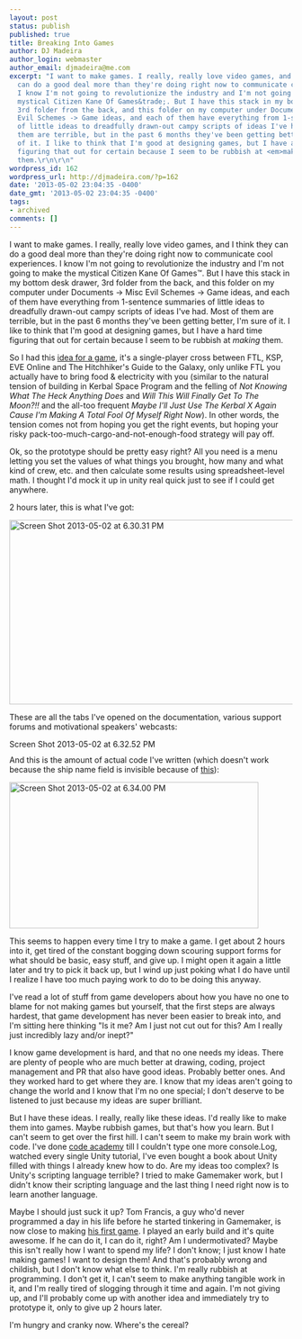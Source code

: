 ```yaml
---
layout: post
status: publish
published: true
title: Breaking Into Games
author: DJ Madeira
author_login: webmaster
author_email: djmadeira@me.com
excerpt: "I want to make games. I really, really love video games, and I think they
  can do a good deal more than they're doing right now to communicate cool experiences.
  I know I'm not going to revolutionize the industry and I'm not going to make the
  mystical Citizen Kane Of Games&trade;. But I have this stack in my bottom desk drawer,
  3rd folder from the back, and this folder on my computer under Documents -> Misc
  Evil Schemes -> Game ideas, and each of them have everything from 1-sentence summaries
  of little ideas to dreadfully drawn-out campy scripts of ideas I've had. Most of
  them are terrible, but in the past 6 months they've been getting better, I'm sure
  of it. I like to think that I'm good at designing games, but I have a hard time
  figuring that out for certain because I seem to be rubbish at <em>making</em>
  them.\r\n\r\n"
wordpress_id: 162
wordpress_url: http://djmadeira.com/?p=162
date: '2013-05-02 23:04:35 -0400'
date_gmt: '2013-05-02 23:04:35 -0400'
tags: 
- archived
comments: []
---
```

I want to make games. I really, really love video games, and I think they can do a good deal more than they're doing right now to communicate cool experiences. I know I'm not going to revolutionize the industry and I'm not going to make the mystical Citizen Kane Of Games&trade;. But I have this stack in my bottom desk drawer, 3rd folder from the back, and this folder on my computer under Documents -> Misc Evil Schemes -> Game ideas, and each of them have everything from 1-sentence summaries of little ideas to dreadfully drawn-out campy scripts of ideas I've had. Most of them are terrible, but in the past 6 months they've been getting better, I'm sure of it. I like to think that I'm good at designing games, but I have a hard time figuring that out for certain because I seem to be rubbish at <em>making</em> them.

So I had this <a href="https://twitter.com/CompendiaryMe/status/329303105843896320">idea for a game</a>, it's a single-player cross between FTL, KSP, EVE Online and The Hitchhiker's Guide to the Galaxy, only unlike FTL you actually have to bring food &amp; electricity with you (similar to the natural tension of building in Kerbal Space Program and the felling of <em>Not Knowing What The Heck Anything Does</em> and <em>Will This Will Finally Get To The Moon?!!</em>&nbsp;and the all-too frequent<em>&nbsp;Maybe I'll Just Use The Kerbal X Again Cause I'm Making A Total Fool Of Myself Right Now</em>). In other words, the tension comes not from hoping you get the right events, but hoping your risky pack-too-much-cargo-and-not-enough-food strategy will pay off.

Ok, so the prototype should be pretty easy right? All you need is a menu letting you set the values of what things you brought, how many and what kind of crew, etc. and then calculate some results using spreadsheet-level math. I thought I'd mock it up in unity real quick just to see if I could get anywhere.

2 hours later, this is what I've got:

<img class="alignnone size-large wp-image-163" src="http://djmadeira.com/wp-content/uploads/2013/05/Screen-Shot-2013-05-02-at-6.30.31-PM-1024x539.png" alt="Screen Shot 2013-05-02 at 6.30.31 PM" width="625" height="328" />

These are all the tabs I've opened on the documentation, various support forums and motivational speakers' webcasts:

<a href="http://djmadeira.com/wp-content/uploads/2013/05/Screen-Shot-2013-05-02-at-6.32.52-PM.png"><img class="alignnone size-large wp-image-164" src="http://djmadeira.com/wp-content/uploads/2013/05/Screen-Shot-2013-05-02-at-6.32.52-PM-1024x24.png" alt="Screen Shot 2013-05-02 at 6.32.52 PM" width="625" height="14" /></a>

And this is the amount of actual code I've written (which doesn't work because the ship name field is invisible because of <a href="http://answers.unity3d.com/questions/59898/how-to-draw-gui-controls-on-top-of-each-other.html">this</a>):

<a href="http://djmadeira.com/wp-content/uploads/2013/05/Screen-Shot-2013-05-02-at-6.34.00-PM.png"><img class="alignnone size-full wp-image-165" src="http://djmadeira.com/wp-content/uploads/2013/05/Screen-Shot-2013-05-02-at-6.34.00-PM.png" alt="Screen Shot 2013-05-02 at 6.34.00 PM" width="443" height="260" /></a>

This seems to happen every time I try to make a game. I get about 2 hours into it, get tired of the constant bogging down scouring support forms for what should be basic, easy stuff, and give up. I might open it again a little later and try to pick it back up, but I wind up just poking what I do have until I realize I have too much paying work to do to be doing this anyway.

I've read a lot of stuff from game developers about how you have no one to blame for not making games but yourself, that the first steps are always hardest, that game development has never been easier to break into, and I'm sitting here thinking "Is it me? Am I just not cut out for this? Am I really just incredibly lazy and/or inept?"

I know game development is hard, and that no one needs my ideas. There are plenty of people who are much better at drawing, coding, project management and PR that also have good ideas. Probably better ones. And they worked hard to get where they are. I know that my ideas aren't going to change the world and I know that I'm no one special; I don't deserve to be listened to just because my ideas are super brilliant.

But I have these ideas. I really, really like these ideas. I'd really like to make them into games. Maybe rubbish games, but that's how you learn. But I can't seem to get over the first hill. I can't seem to make my brain work with code. I've done <a href="http://www.codecademy.com">code academy</a> till I couldn't type one more console.Log, watched every single Unity tutorial, I've even bought a book about Unity filled with things I already knew how to do. Are my ideas too complex? Is Unity's scripting language terrible? I tried to make Gamemaker work, but I didn't know their&nbsp;scripting language and the last thing I need right now is to learn another language.

Maybe I should just suck it up? Tom Francis, a guy who'd never programmed a day in his life before he started tinkering in Gamemaker, is now close to making <a href="http://www.gunpointgame.com">his first game</a>. I played an early build and it's quite awesome. If he can do it, I can do it, right? Am I undermotivated? Maybe this isn't really how I want to spend my life? I don't know; I just know I hate making games! I want to design them! And that's probably wrong and childish, but I don't know what else to think. I'm really rubbish at programming. I don't get it, I can't seem to make anything tangible work in it, and I'm really tired of slogging through it time and again. I'm not giving up, and I'll probably come up with another idea and immediately try to prototype it, only to give up 2 hours later.

I'm hungry and cranky now. Where's the cereal?

